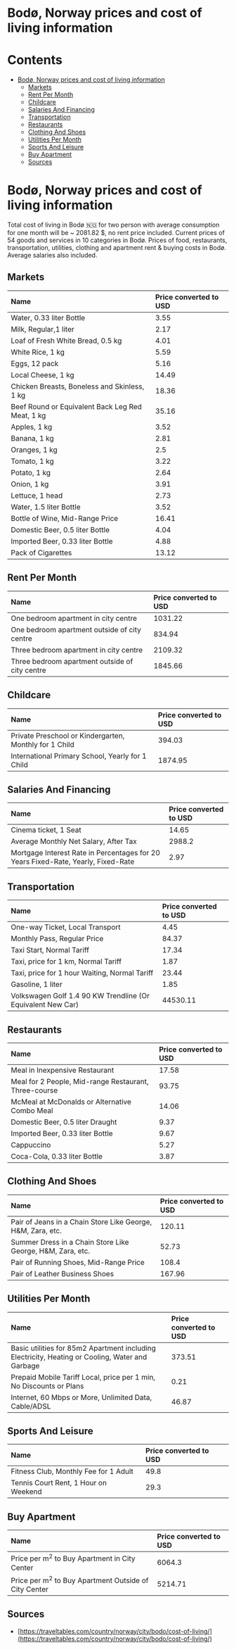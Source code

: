 
Bodø, Norway prices and cost of living information
==================================================

Contents
========

* [Bodø, Norway prices and cost of living information](#bod-norway-prices-and-cost-of-living-information)
	* [Markets](#markets)
	* [Rent Per Month](#rent-per-month)
	* [Childcare](#childcare)
	* [Salaries And Financing](#salaries-and-financing)
	* [Transportation](#transportation)
	* [Restaurants](#restaurants)
	* [Clothing And Shoes](#clothing-and-shoes)
	* [Utilities Per Month](#utilities-per-month)
	* [Sports And Leisure](#sports-and-leisure)
	* [Buy Apartment](#buy-apartment)
	* [Sources](#sources)

# Bodø, Norway prices and cost of living information


Total cost of living in Bodø 🇳🇴 for two person with average consumption for one month will be ~ 2081.82 $, no rent price
 included. Current prices of 54 goods and services in 10 categories  in Bodø. Prices of food, restaurants, 
transportation, utilities, clothing and apartment rent & buying costs in Bodø. Average salaries also included.
## Markets

|Name|Price converted to USD|
| :--- | :--- |
|Water, 0.33 liter Bottle|3.55|
|Milk, Regular,1 liter|2.17|
|Loaf of Fresh White Bread, 0.5 kg|4.01|
|White Rice, 1 kg|5.59|
|Eggs, 12 pack|5.16|
|Local Cheese, 1 kg|14.49|
|Chicken Breasts, Boneless and Skinless, 1 kg|18.36|
|Beef Round or Equivalent Back Leg Red Meat, 1 kg |35.16|
|Apples, 1 kg|3.52|
|Banana, 1 kg|2.81|
|Oranges, 1 kg|2.5|
|Tomato, 1 kg|3.22|
|Potato, 1 kg|2.64|
|Onion, 1 kg|3.91|
|Lettuce, 1 head|2.73|
|Water, 1.5 liter Bottle|3.52|
|Bottle of Wine, Mid-Range Price|16.41|
|Domestic Beer, 0.5 liter Bottle|4.04|
|Imported Beer, 0.33 liter Bottle|4.88|
|Pack of Cigarettes|13.12|
  

## Rent Per Month

|Name|Price converted to USD|
| :--- | :--- |
|One bedroom apartment in city centre|1031.22|
|One bedroom apartment outside of city centre|834.94|
|Three bedroom apartment in city centre|2109.32|
|Three bedroom apartment outside of city centre|1845.66|
  

## Childcare

|Name|Price converted to USD|
| :--- | :--- |
|Private Preschool or Kindergarten, Monthly for 1 Child|394.03|
|International Primary School, Yearly for 1 Child|1874.95|
  

## Salaries And Financing

|Name|Price converted to USD|
| :--- | :--- |
|Cinema ticket, 1 Seat|14.65|
|Average Monthly Net Salary, After Tax|2988.2|
|Mortgage Interest Rate in Percentages for 20 Years Fixed-Rate, Yearly, Fixed-Rate|2.97|
  

## Transportation

|Name|Price converted to USD|
| :--- | :--- |
|One-way Ticket, Local Transport|4.45|
|Monthly Pass, Regular Price|84.37|
|Taxi Start, Normal Tariff|17.34|
|Taxi, price for 1 km, Normal Tariff|1.87|
|Taxi, price for 1 hour Waiting, Normal Tariff|23.44|
|Gasoline, 1 liter|1.85|
|Volkswagen Golf 1.4 90 KW Trendline (Or Equivalent New Car)|44530.11|
  

## Restaurants

|Name|Price converted to USD|
| :--- | :--- |
|Meal in Inexpensive Restaurant|17.58|
|Meal for 2 People, Mid-range Restaurant, Three-course|93.75|
|McMeal at McDonalds or Alternative Combo Meal|14.06|
|Domestic Beer, 0.5 liter Draught|9.37|
|Imported Beer, 0.33 liter Bottle|9.67|
|Cappuccino|5.27|
|Coca-Cola, 0.33 liter Bottle|3.87|
  

## Clothing And Shoes

|Name|Price converted to USD|
| :--- | :--- |
|Pair of Jeans in a Chain Store Like George, H&M, Zara, etc.|120.11|
|Summer Dress in a Chain Store Like George, H&M, Zara, etc.|52.73|
|Pair of Running Shoes, Mid-Range Price|108.4|
|Pair of Leather Business Shoes|167.96|
  

## Utilities Per Month

|Name|Price converted to USD|
| :--- | :--- |
|Basic utilities for 85m2 Apartment including Electricity, Heating or Cooling, Water and Garbage|373.51|
|Prepaid Mobile Tariff Local, price per 1 min, No Discounts or Plans|0.21|
|Internet, 60 Mbps or More, Unlimited Data, Cable/ADSL|46.87|
  

## Sports And Leisure

|Name|Price converted to USD|
| :--- | :--- |
|Fitness Club, Monthly Fee for 1 Adult|49.8|
|Tennis Court Rent, 1 Hour on Weekend|29.3|
  

## Buy Apartment

|Name|Price converted to USD|
| :--- | :--- |
|Price per m<sup>2</sup> to Buy Apartment in City Center|6064.3|
|Price per m<sup>2</sup> to Buy Apartment Outside of City Center|5214.71|
  

## Sources

- [https://traveltables.com/country/norway/city/bodo/cost-of-living/](https://traveltables.com/country/norway/city/bodo/cost-of-living/)
